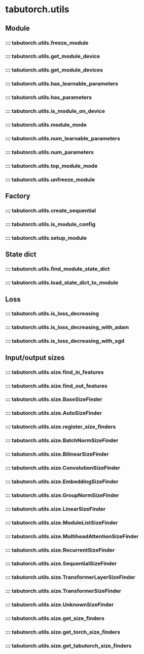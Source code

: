 # tabutorch.utils

## Module

### ::: tabutorch.utils.freeze_module

### ::: tabutorch.utils.get_module_device

### ::: tabutorch.utils.get_module_devices

### ::: tabutorch.utils.has_learnable_parameters

### ::: tabutorch.utils.has_parameters

### ::: tabutorch.utils.is_module_on_device

### ::: tabutorch.utils.module_mode

### ::: tabutorch.utils.num_learnable_parameters

### ::: tabutorch.utils.num_parameters

### ::: tabutorch.utils.top_module_mode

### ::: tabutorch.utils.unfreeze_module

## Factory

### ::: tabutorch.utils.create_sequential

### ::: tabutorch.utils.is_module_config

### ::: tabutorch.utils.setup_module

## State dict

### ::: tabutorch.utils.find_module_state_dict

### ::: tabutorch.utils.load_state_dict_to_module

## Loss

### ::: tabutorch.utils.is_loss_decreasing

### ::: tabutorch.utils.is_loss_decreasing_with_adam

### ::: tabutorch.utils.is_loss_decreasing_with_sgd

## Input/output sizes

### ::: tabutorch.utils.size.find_in_features

### ::: tabutorch.utils.size.find_out_features

### ::: tabutorch.utils.size.BaseSizeFinder

### ::: tabutorch.utils.size.AutoSizeFinder

### ::: tabutorch.utils.size.register_size_finders

### ::: tabutorch.utils.size.BatchNormSizeFinder

### ::: tabutorch.utils.size.BilinearSizeFinder

### ::: tabutorch.utils.size.ConvolutionSizeFinder

### ::: tabutorch.utils.size.EmbeddingSizeFinder

### ::: tabutorch.utils.size.GroupNormSizeFinder

### ::: tabutorch.utils.size.LinearSizeFinder

### ::: tabutorch.utils.size.ModuleListSizeFinder

### ::: tabutorch.utils.size.MultiheadAttentionSizeFinder

### ::: tabutorch.utils.size.RecurrentSizeFinder

### ::: tabutorch.utils.size.SequentialSizeFinder

### ::: tabutorch.utils.size.TransformerLayerSizeFinder

### ::: tabutorch.utils.size.TransformerSizeFinder

### ::: tabutorch.utils.size.UnknownSizeFinder

### ::: tabutorch.utils.size.get_size_finders

### ::: tabutorch.utils.size.get_torch_size_finders

### ::: tabutorch.utils.size.get_tabutorch_size_finders
